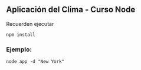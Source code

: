 ## Aplicación del Clima - Curso Node


Recuerden ejecutar 
```
npm install
```
### Ejemplo:
```
node app -d "New York"
```